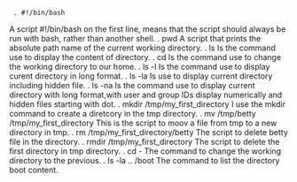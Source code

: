      . #!/bin/bash
 A script  #!/bin/bash on the first line,  means that the script should always be run with bash, rather than another shell.
     . pwd
 A script that prints the absolute path name of the current working directory.
    . ls
Is the command use to display the content of directory.
    . cd
Is the command use to change the working directory to our home.
    . ls -l
Is the command use to display curent directory in long format.
    . ls -la
Is use to display current directory including hidden file.
    . ls -na
Is the command use to display current directory with long format,with user and group IDs display numerically and hidden files starting with dot.
    . mkdir /tmp/my_first_directory 
I use the mkdir command to create a diretcory in the tmp directory.
    . mv /tmp/betty /tmp/my_first_directory
This is the script to moov a file from tmp to a new directory in tmp.
    . rm /tmp/my_first_directory/betty
The script to delete betty file in the directory.
    . rmdir /tmp/my_first_directory
The script to delete the first directory in tmp directory.
    . cd -
The command to change the working directory to the previous.
    . ls -la .. /boot
The command to list the directory boot content.
